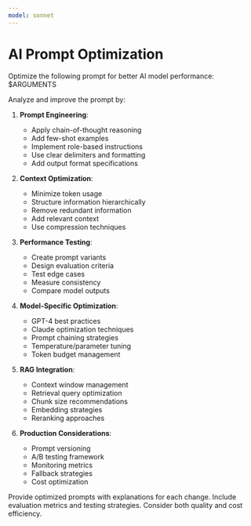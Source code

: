 ```yaml
---
model: sonnet
---
```


# AI Prompt Optimization

Optimize the following prompt for better AI model performance: $ARGUMENTS

Analyze and improve the prompt by:

1. **Prompt Engineering**:
   - Apply chain-of-thought reasoning
   - Add few-shot examples
   - Implement role-based instructions
   - Use clear delimiters and formatting
   - Add output format specifications

2. **Context Optimization**:
   - Minimize token usage
   - Structure information hierarchically
   - Remove redundant information
   - Add relevant context
   - Use compression techniques

3. **Performance Testing**:
   - Create prompt variants
   - Design evaluation criteria
   - Test edge cases
   - Measure consistency
   - Compare model outputs

4. **Model-Specific Optimization**:
   - GPT-4 best practices
   - Claude optimization techniques
   - Prompt chaining strategies
   - Temperature/parameter tuning
   - Token budget management

5. **RAG Integration**:
   - Context window management
   - Retrieval query optimization
   - Chunk size recommendations
   - Embedding strategies
   - Reranking approaches

6. **Production Considerations**:
   - Prompt versioning
   - A/B testing framework
   - Monitoring metrics
   - Fallback strategies
   - Cost optimization

Provide optimized prompts with explanations for each change. Include evaluation
metrics and testing strategies. Consider both quality and cost efficiency.

